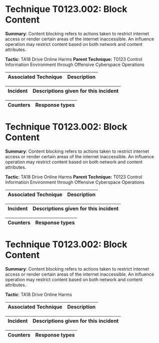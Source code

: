# Technique T0123.002: Block Content

**Summary**: Content blocking refers to actions taken to restrict internet access or render certain areas of the internet inaccessible. An influence operation may restrict content based on both network and content attributes.

**Tactic**: TA18 Drive Online Harms **Parent Technique:** T0123 Control Information Environment through Offensive Cyberspace Operations


| Associated Technique | Description |
| --------- | ------------------------- |



| Incident | Descriptions given for this incident |
| -------- | -------------------- |



| Counters | Response types |
| -------- | -------------- |


# Technique T0123.002: Block Content

**Summary**: Content blocking refers to actions taken to restrict internet access or render certain areas of the internet inaccessible. An influence operation may restrict content based on both network and content attributes.

**Tactic**: TA18 Drive Online Harms **Parent Technique:** T0123 Control Information Environment through Offensive Cyberspace Operations


| Associated Technique | Description |
| --------- | ------------------------- |



| Incident | Descriptions given for this incident |
| -------- | -------------------- |



| Counters | Response types |
| -------- | -------------- |


# Technique T0123.002: Block Content

**Summary**: Content blocking refers to actions taken to restrict internet access or render certain areas of the internet inaccessible. An influence operation may restrict content based on both network and content attributes.

**Tactic**: TA18 Drive Online Harms


| Associated Technique | Description |
| --------- | ------------------------- |



| Incident | Descriptions given for this incident |
| -------- | -------------------- |



| Counters | Response types |
| -------- | -------------- |


